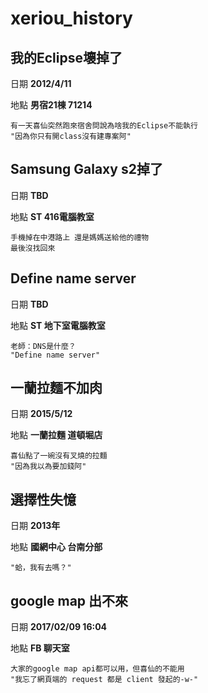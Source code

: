 # xeriou_history

## 我的Eclipse壞掉了
日期 **2012/4/11**

地點 **男宿21棟 71214**
```
有一天喜仙突然跑來宿舍問說為啥我的Eclipse不能執行
"因為你只有開class沒有建專案阿"
```

## Samsung Galaxy s2掉了
日期 **TBD**

地點 **ST 416電腦教室**
```
手機掉在中港路上 還是媽媽送給他的禮物
最後沒找回來
```

## Define name server
日期 **TBD**

地點 **ST 地下室電腦教室**
```
老師：DNS是什麼？
"Define name server"
```

## 一蘭拉麵不加肉
日期 **2015/5/12**

地點 **一蘭拉麵 道頓堀店**
```
喜仙點了一碗沒有叉燒的拉麵
"因為我以為要加錢阿"
```

## 選擇性失憶
日期 **2013年**

地點 **國網中心 台南分部**
```
"蛤，我有去嗎？"
```

## google map 出不來
日期 **2017/02/09 16:04**

地點 **FB 聊天室**
```
大家的google map api都可以用，但喜仙的不能用
"我忘了網頁端的 request 都是 client 發起的-w-"
```
